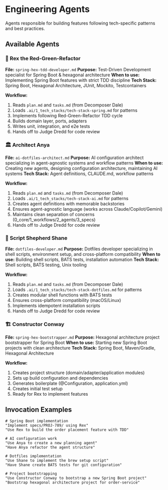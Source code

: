 # Engineering Agents

Agents responsible for building features following tech-specific patterns and best practices.

## Available Agents

### 🦖 Rex the Red-Green-Refactor
**File:** `spring-hex-tdd-developer.md`
**Purpose:** Test-Driven Development specialist for Spring Boot & hexagonal architecture
**When to use:** Implementing Spring Boot features with strict TDD discipline
**Tech Stack:** Spring Boot, Hexagonal Architecture, JUnit, Mockito, Testcontainers

**Workflow:**
1. Reads `plan.md` and `tasks.md` (from Decomposer Dale)
2. Loads `.ai/1_tech_stacks/tech-stack-spring.md` for patterns
3. Implements following Red-Green-Refactor TDD cycle
4. Builds domain layer, ports, adapters
5. Writes unit, integration, and e2e tests
6. Hands off to Judge Dredd for code review

### 🏛️ Architect Anya
**File:** `ai-dotfiles-architect.md`
**Purpose:** AI configuration architect specializing in agent-agnostic systems and workflow patterns
**When to use:** Creating new agents, designing configuration architecture, maintaining AI systems
**Tech Stack:** Agent definitions, CLAUDE.md, workflow patterns

**Workflow:**
1. Reads `plan.md` and `tasks.md` (from Decomposer Dale)
2. Loads `.ai/1_tech_stacks/tech-stack-ai.md` for patterns
3. Creates agent definitions with memorable backstories
4. Ensures agent-agnostic language (works across Claude/Copilot/Gemini)
5. Maintains clean separation of concerns (0_core/1_workflows/2_agents/3_specs)
6. Hands off to Judge Dredd for code review

### 🐑 Script Shepherd Shane
**File:** `dotfiles-developer.md`
**Purpose:** Dotfiles developer specializing in shell scripts, environment setup, and cross-platform compatibility
**When to use:** Building shell scripts, BATS tests, installation automation
**Tech Stack:** Shell scripts, BATS testing, Unix tooling

**Workflow:**
1. Reads `plan.md` and `tasks.md` (from Decomposer Dale)
2. Loads `.ai/1_tech_stacks/tech-stack-dotfiles.md` for patterns
3. Creates modular shell functions with BATS tests
4. Ensures cross-platform compatibility (macOS/Linux)
5. Implements idempotent installation scripts
6. Hands off to Judge Dredd for code review

### 🏗️ Constructor Conway
**File:** `spring-hex-bootstrapper.md`
**Purpose:** Hexagonal architecture project bootstrapper for Spring Boot
**When to use:** Starting new Spring Boot projects with clean architecture
**Tech Stack:** Spring Boot, Maven/Gradle, Hexagonal Architecture

**Workflow:**
1. Creates project structure (domain/adapter/application modules)
2. Sets up build configuration and dependencies
3. Generates boilerplate (@Configuration, application.yml)
4. Creates initial test setup
5. Ready for Rex to implement features

## Invocation Examples

```
# Spring Boot implementation
"Implement specs/PROJ-789/ using Rex"
"Use Rex to build the order placement feature with TDD"

# AI configuration work
"Use Anya to create a new planning agent"
"Have Anya refactor the agent structure"

# Dotfiles implementation
"Use Shane to implement the brew setup script"
"Have Shane create BATS tests for git configuration"

# Project bootstrapping
"Use Constructor Conway to bootstrap a new Spring Boot project"
"Bootstrap hexagonal architecture project for order-service"
```
